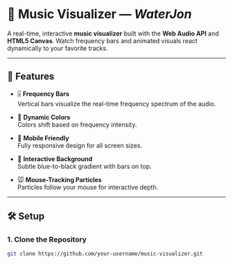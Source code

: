 # 🎵 Music Visualizer — *WaterJon*

A real-time, interactive **music visualizer** built with the **Web Audio API** and **HTML5 Canvas**. Watch frequency bars and animated visuals react dynamically to your favorite tracks.

---

## 🚀 Features

- 🎚️ **Frequency Bars**  
  Vertical bars visualize the real-time frequency spectrum of the audio.

- 🌈 **Dynamic Colors**  
  Colors shift based on frequency intensity.

- 📱 **Mobile Friendly**  
  Fully responsive design for all screen sizes.

- 🌌 **Interactive Background**  
  Subtle blue-to-black gradient with bars on top.

- 🐭 **Mouse-Tracking Particles**  
  Particles follow your mouse for interactive depth.

---

## 🛠️ Setup

### 1. Clone the Repository

```bash
git clone https://github.com/your-username/music-visualizer.git
